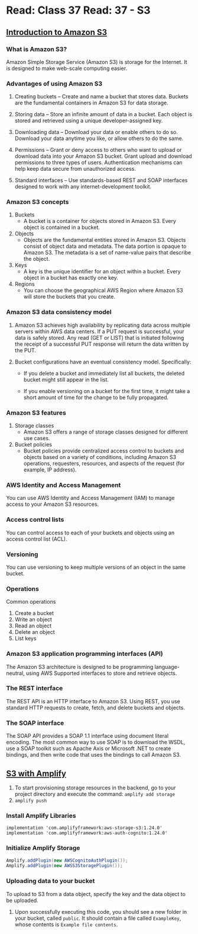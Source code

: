 # Read: Class 37 Read: 37 - S3

## [Introduction to Amazon S3](https://docs.aws.amazon.com/AmazonS3/latest/userguide/Welcome.html)

### What is Amazon S3?

Amazon Simple Storage Service (Amazon S3) is storage for the Internet. It is designed to make web-scale computing easier.

### Advantages of using Amazon S3

1. Creating buckets – Create and name a bucket that stores data. Buckets are the fundamental containers in Amazon S3 for data storage.

1. Storing data – Store an infinite amount of data in a bucket. Each object is stored and retrieved using a unique developer-assigned key.

1. Downloading data – Download your data or enable others to do so. Download your data anytime you like, or allow others to do the same.

1. Permissions – Grant or deny access to others who want to upload or download data into your Amazon S3 bucket. Grant upload and download permissions to three types of users. Authentication mechanisms can help keep data secure from unauthorized access.

1. Standard interfaces – Use standards-based REST and SOAP interfaces designed to work with any internet-development toolkit.

### Amazon S3 concepts

1. Buckets
   - A bucket is a container for objects stored in Amazon S3. Every object is contained in a bucket.
1. Objects
   - Objects are the fundamental entities stored in Amazon S3. Objects consist of object data and metadata. The data portion is opaque to Amazon S3. The metadata is a set of name-value pairs that describe the object.
1. Keys
   - A key is the unique identifier for an object within a bucket. Every object in a bucket has exactly one key.
1. Regions
   - You can choose the geographical AWS Region where Amazon S3 will store the buckets that you create.

### Amazon S3 data consistency model

1. Amazon S3 achieves high availability by replicating data across multiple servers within AWS data centers. If a PUT request is successful, your data is safely stored. Any read (GET or LIST) that is initiated following the receipt of a successful PUT response will return the data written by the PUT.

1. Bucket configurations have an eventual consistency model. Specifically:

   - If you delete a bucket and immediately list all buckets, the deleted bucket might still appear in the list.

   - If you enable versioning on a bucket for the first time, it might take a short amount of time for the change to be fully propagated.

### Amazon S3 features

1. Storage classes
   - Amazon S3 offers a range of storage classes designed for different use cases.
1. Bucket policies
   - Bucket policies provide centralized access control to buckets and objects based on a variety of conditions, including Amazon S3 operations, requesters, resources, and aspects of the request (for example, IP address).

### AWS Identity and Access Management

You can use AWS Identity and Access Management (IAM) to manage access to your Amazon S3 resources.

### Access control lists

You can control access to each of your buckets and objects using an access control list (ACL).

### Versioning

You can use versioning to keep multiple versions of an object in the same bucket.

### Operations

Common operations

1. Create a bucket
1. Write an object
1. Read an object
1. Delete an object
1. List keys

### Amazon S3 application programming interfaces (API)

The Amazon S3 architecture is designed to be programming language-neutral, using AWS Supported interfaces to store and retrieve objects.

### The REST interface

The REST API is an HTTP interface to Amazon S3. Using REST, you use standard HTTP requests to create, fetch, and delete buckets and objects.

### The SOAP interface

The SOAP API provides a SOAP 1.1 interface using document literal encoding. The most common way to use SOAP is to download the WSDL, use a SOAP toolkit such as Apache Axis or Microsoft .NET to create bindings, and then write code that uses the bindings to call Amazon S3.

## [S3 with Amplify](https://docs.amplify.aws/lib/storage/getting-started/q/platform/android/)

1. To start provisioning storage resources in the backend, go to your project directory and execute the command: `amplify add storage`
1. `amplify push`

### Install Amplify Libraries

`implementation 'com.amplifyframework:aws-storage-s3:1.24.0' implementation 'com.amplifyframework:aws-auth-cognito:1.24.0'`

### Initialize Amplify Storage

```java
Amplify.addPlugin(new AWSCognitoAuthPlugin());
Amplify.addPlugin(new AWSS3StoragePlugin());
```

### Uploading data to your bucket

To upload to S3 from a data object, specify the key and the data object to be uploaded.

1. Upon successfully executing this code, you should see a new folder in your bucket, called `public`. It should contain a file called `ExampleKey`, whose contents is `Example file contents`.
